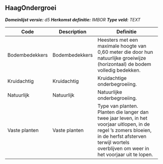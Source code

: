 ﻿## HaagOndergroei

*__Domeinlijst versie:__ d5*
*__Herkomst definitie:__ IMBOR*
*__Type veld:__ TEXT*

|__Code__ |__Description__ |__Definitie__	|
|	---	|	---	|   ---	| 
| Bodembedekkers | Bodembedekkers | Heesters met een maximale hoogte van 0,60 meter die door hun natuurlijke groeiwijze (horizontaal) de bodem volledig bedekken. |
| Kruidachtig | Kruidachtig | Kruidachtige onderbegroeiing. |
| Natuurlijk | Natuurlijk | Natuurlijke onderbegroeiing. |
| Vaste planten | Vaste planten | Type van planten. Planten die langer dan twee jaar leven, in het voorjaar uitlopen, in de regel ’s zomers bloeien, in de herfst afsterven terwijl wortels overblijven om weer in het voorjaar uit te lopen. |
